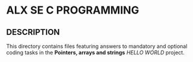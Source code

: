 ALX SE C PROGRAMMING
====================

DESCRIPTION
-----------

This directory contains files featuring answers to mandatory and optional coding tasks in the **Pointers, arrays and strings** *HELLO WORLD* project.
